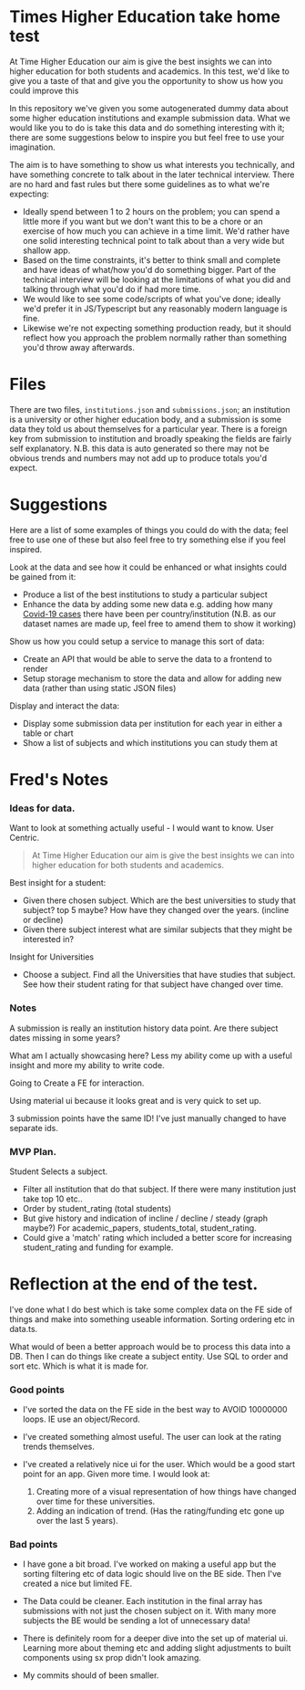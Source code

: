 # Times Higher Education take home test

At Time Higher Education our aim is give the best insights we can into higher education for both students and academics. In this test, we'd like to give you a taste of that and give you the opportunity to show us how you could improve this

In this repository we've given you some autogenerated dummy data about some higher education institutions and example submission data. What we would like you to do is take this data and do something interesting with it; there are some suggestions below to inspire you but feel free to use your imagination.

The aim is to have something to show us what interests you technically, and have something concrete to talk about in the later technical interview. There are no hard and fast rules but there some guidelines as to what we're expecting:

 - Ideally spend between 1 to 2 hours on the problem; you can spend a little more if you want but we don't want this to be a chore or an exercise of how much you can achieve in a time limit. We'd rather have one solid interesting technical point to talk about than a very wide but shallow app.
 - Based on the time constraints, it's better to think small and complete and have ideas of what/how you'd do something bigger. Part of the technical interview will be looking at the limitations of what you did and talking through what you'd do if had more time.
 - We would like to see some code/scripts of what you've done; ideally we'd prefer it in JS/Typescript but any reasonably modern language is fine.
 - Likewise we're not expecting something production ready, but it should reflect how you approach the problem normally rather than something you'd throw away afterwards.

# Files

There are two files, `institutions.json` and `submissions.json`; an institution is a university or other higher education body, and a submission is some data they told us about themselves for a particular year. There is a foreign key from submission to institution and broadly speaking the fields are fairly self explanatory. N.B. this data is auto generated so there may not be obvious trends and numbers may not add up to produce totals you'd expect.

# Suggestions
Here are a list of some examples of things you could do with the data; feel free to use one of these but also feel free to try something else if you feel inspired.

Look at the data and see how it could be enhanced or what insights could be gained from it:
 - Produce a list of the best institutions to study a particular subject
 - Enhance the data by adding some new data e.g. adding how many [Covid-19 cases](https://github.com/nytimes/covid-19-data) there have been per country/institution (N.B. as our dataset names are made up, feel free to amend them to show it working)

Show us how you could setup a service to manage this sort of data:
 - Create an API that would be able to serve the data to a frontend to render
 - Setup storage mechanism to store the data and allow for adding new data (rather than using static JSON files)

Display and interact the data:
 - Display some submission data per institution for each year in either a table or chart
 - Show a list of subjects and which institutions you can study them at


# Fred's Notes

### Ideas for data. 
Want to look at something actually useful - I would want to know. User Centric.

> At Time Higher Education our aim is give the best insights we can into higher education for both students and academics. 

Best insight for a student:
- Given there chosen subject. Which are the best universities to study that subject? top 5 maybe? How have they changed over the years. (incline or decline)
- Given there subject interest what are similar subjects that they might be interested in? 

Insight for Universities
- Choose a subject. Find all the Universities that have studies that subject. See how their student rating for that subject have changed over time. 


### Notes

A submission is really an institution history data point.
Are there subject dates missing in some years?

What am I actually showcasing here? Less my ability come up with a useful insight and more my ability to write code.

Going to Create a FE for interaction.

Using material ui because it looks great and is very quick to set up. 

3 submission points have the same ID! I've just manually changed to have separate ids.


### MVP Plan.

Student Selects a subject. 
- Filter all institution that do that subject. If there were many institution just take top 10 etc..
- Order by student_rating (total students)
- But give history and indication of incline / decline / steady (graph maybe?) For academic_papers, students_total, student_rating. 
- Could give a 'match' rating which included a better score for increasing student_rating and funding for example.


# Reflection at the end of the test.
I've done what I do best which is take some complex data on the FE side of things and make into something useable information. Sorting ordering etc in data.ts. 

What would of been a better approach would be to process this data into a DB. Then I can do things like create a subject entity. Use SQL to order and sort etc. Which is what it is made for.

### Good points
- I've sorted the data on the FE side in the best way to AVOID 10000000 loops. IE use an object/Record.

- I've created something almost useful. The user can look at the rating trends themselves.

- I've created a relatively nice ui for the user. Which would be a good start point for an app. Given more time. I would look at:
    1. Creating more of a visual representation of how things have changed over time for these universities.
    2. Adding an indication of trend. (Has the rating/funding etc gone up over the last 5 years).

### Bad points
- I have gone a bit broad. I've worked on making a useful app but the sorting filtering etc of data logic should live on the BE side. Then I've created a nice but limited FE. 
  
- The Data could be cleaner. Each institution in the final array has submissions with not just the chosen subject on it. With many more subjects the BE would be sending a lot of unnecessary data!

- There is definitely room for a deeper dive into the set up of material ui. Learning more about theming etc and adding slight adjustments to built components using sx prop didn't look amazing.

- My commits should of been smaller.  